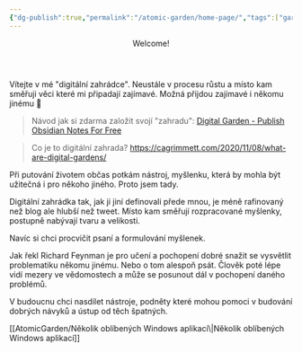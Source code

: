 ```yaml
---
{"dg-publish":true,"permalink":"/atomic-garden/home-page/","tags":["gardenEntry"],"created":"2025-02-19T16:31:49.000+01:00","updated":"2025-02-21T14:56:12.188+01:00"}
---
```


<header role="banner"> <p>Welcome!</p> </header>

<main role="main"> <p>Vítejte v mé "digitální zahrádce". Neustále v procesu růstu a místo kam směřuji věci které mi připadají zajímavé. Možná přijdou zajímavé i někomu jinému 🙂 

> Návod jak si zdarma založit svojí "zahradu": [Digital Garden - Publish Obsidian Notes For Free](https://dg-docs.ole.dev/)

> Co je to digitální zahrada? https://cagrimmett.com/2020/11/08/what-are-digital-gardens/

Při putování životem občas potkám nástroj, myšlenku, která by mohla být užitečná i pro někoho jiného. Proto jsem tady.

Digitální zahrádka tak, jak ji jiní definovali přede mnou, je méně rafinovaný než blog ale hlubší než tweet. Místo kam směřují rozpracované myšlenky, postupně nabývají tvaru a velikosti.

Navíc si chci procvičit psaní a formulování myšlenek.

 Jak řekl Richard Feynman je pro učení a pochopení dobré snažit se vysvětlit problematiku někomu jinému. Nebo o tom alespoň psát. Člověk poté lépe vidí mezery ve vědomostech a může se posunout dál v pochopení daného problémů.

V budoucnu chci nasdilet nástroje, podněty které  mohou pomoci v budování dobrých návyků a ústup od těch špatných.
</p> </main> 
[[AtomicGarden/Několik oblíbených Windows aplikací\|Několik oblíbených Windows aplikací]]
